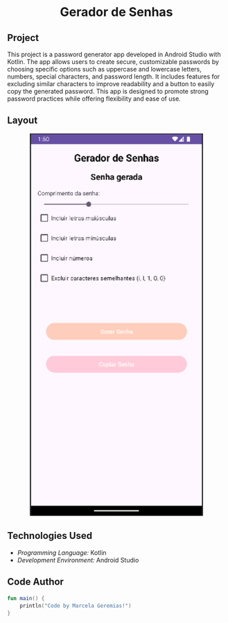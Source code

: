 <h1 align="center">Gerador de Senhas</h1>

## Project
This project is a password generator app developed in Android Studio with Kotlin. The app allows users to create secure, customizable passwords by choosing specific options such as uppercase and lowercase letters, numbers, special characters, and password length. It includes features for excluding similar characters to improve readability and a button to easily copy the generated password. This app is designed to promote strong password practices while offering flexibility and ease of use.

## Layout
<div align="center">
  <img src="./imagens/gerador_de_senhas.png" alt="App Screenshot" width="400"/>
</div>

## Technologies Used
- *Programming Language:* Kotlin
- *Development Environment:* Android Studio

## Code Author
```kotlin
fun main() {
    println("Code by Marcela Geremias!")
}